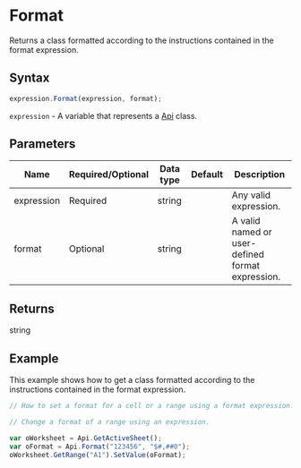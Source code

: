 # Format

Returns a class formatted according to the instructions contained in the format expression.

## Syntax

```javascript
expression.Format(expression, format);
```

`expression` - A variable that represents a [Api](../Api.md) class.

## Parameters

| **Name** | **Required/Optional** | **Data type** | **Default** | **Description** |
| ------------- | ------------- | ------------- | ------------- | ------------- |
| expression | Required | string |  | Any valid expression. |
| format | Optional | string |  | A valid named or user-defined format expression. |

## Returns

string

## Example

This example shows how to get a class formatted according to the instructions contained in the format expression.

```javascript editor-xlsx
// How to set a format for a cell or a range using a format expression.

// Change a format of a range using an expression.

var oWorksheet = Api.GetActiveSheet();
var oFormat = Api.Format("123456", "$#,##0");
oWorksheet.GetRange("A1").SetValue(oFormat);
```
